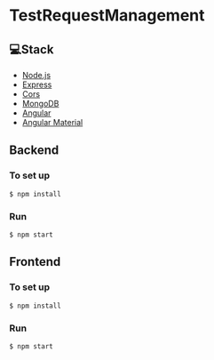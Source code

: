 # TestRequestManagement

## 💻Stack

- [Node.js](https://nodejs.org/en/)
- [Express](https://expressjs.com/)
- [Cors](https://www.npmjs.com/package/cors)
- [MongoDB](https://www.mongodb.com/)
- [Angular](https://angular.io/)
- [Angular Material](https://material.angular.io/)


## Backend

### To set up

```
$ npm install
```

### Run

```
$ npm start
```

## Frontend 

### To set up

```
$ npm install
```

### Run

```
$ npm start
```
